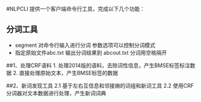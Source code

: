 #NLPCLI
提供一个客户端命令行工具，完成以下几个功能：

## 分词工具

* segment 对命令行输入进行分词 参数选项可以控制分词模式
* 指定原始文件abc.txt 输出分词结果到 abcout.txt 分词用空格隔开

##1、处理CRF语料
    1. 处理2014版的语料，去除词性信息，产生BMSE标签标注数据
    2. 直接处理原始文本，产生BMSE标签的数据
    
##2、新词发现工具
    2.1 基于左右互信息和邻接熵的词组和新词工具
    2.2 使用CRF分词器对文本数据进行处理，产生新词词典

